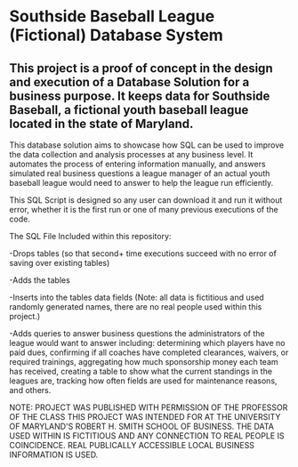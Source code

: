 # Southside Baseball League (Fictional) Database System

## This project is a proof of concept in the design and execution of a Database Solution for a business purpose.  It keeps data for Southside Baseball, a fictional youth baseball league located in the state of Maryland.

This database solution aims to showcase how SQL can be used to improve the data collection and analysis processes at any business level.  It automates the process of entering information manually, and answers simulated real business questions a league manager of an actual youth baseball league would need to answer to help the league run efficiently.

This SQL Script is designed so any user can download it and run it without error, whether it is the first run or one of many previous executions of the code.  

The SQL File Included within this repository:

-Drops tables (so that second+ time executions succeed with no error of saving over existing tables)

-Adds the tables

-Inserts into the tables data fields (Note: all data is fictitious and used randomly generated names, there are no real people used within this project.)

-Adds queries to answer business questions the administrators of the league would want to answer including: determining which players have no paid dues, confirming if all coaches have completed clearances, waivers, or required trainings, aggregating how much sponsorship money each team has received, creating a table to show what the current standings in the leagues are, tracking how often fields are used for maintenance reasons, and others.


NOTE: PROJECT WAS PUBLISHED WITH PERMISSION OF THE PROFESSOR OF THE CLASS THIS PROJECT WAS INTENDED FOR AT THE UNIVERSITY OF MARYLAND'S ROBERT H. SMITH SCHOOL OF BUSINESS. THE DATA USED WITHIN IS FICTITIOUS AND ANY CONNECTION TO REAL PEOPLE IS COINCIDENCE. REAL PUBLICALLY ACCESSIBLE LOCAL BUSINESS INFORMATION IS USED.
